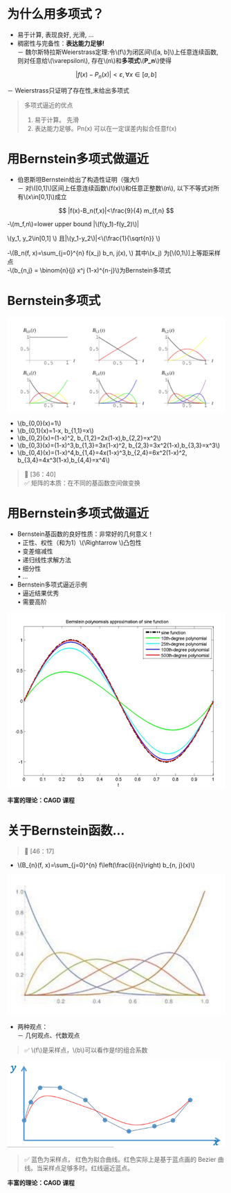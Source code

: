 # 为什么用多项式？

- 易于计算, 表现良好, 光滑, ...    
- 稠密性与完备性：**表达能力足够!**   
－ 魏尔斯特拉斯Weierstrass定理:令\\(f\\)为闭区间\\([a, b]\\)上任意连续函数, 则对任意给\\(\varepsilon\\), 存在\\(n\\)和**多项式**\\(**P_n**\\)使得    

$$
\left|f(x)-P_{n}(x)\right|<\varepsilon, \forall x \in[a, b]
$$

－ Weierstrass只证明了存在性,末给出多项式   
> 多项式逼近的优点
> 1. 易于计算。 先滑
> 2. 表达能力足够。Pn(x) 可以在一定误差内拟合任意f(x)

# 用Bernstein多项式做逼近


- 伯恩斯坦Bernstein给出了构造性证明（强大!)   
－ 对\\([0,1]\\)区间上任意连续函数\\(f(x)\\)和任意正整数\\(n\\), 以下不等式对所有\\(x\in[0,1]\\)成立   

$$
|f(x)-B_n(f,x)|<\frac{9}{4} m_{f,n}
$$

-\\(m_f,n\\)=lower upper bound |\\(f(y_1)-f(y_2)\\)|

\\(y_1, y_2\in[0,1] \\)  且|\\(y_1-y_2\\)|<\\(\frac{1}{\sqrt{n}} \\)

-\\(B_n(f, x)=\sum_{j=0}^{n} f(x_j) b_n, j(x), \\) 其中\\(x_j) 为[\\(0,1\\)]上等距采样点    
-\\(b_{n,j} = \binom{n}{j} x^j (1-x)^{n-j}\\)为Bernstein多项式  


# Bernstein多项式

![](../assets/多项式-1.png)


-  \\(b_{0,0}(x)=1\\)     
-  \\(b_{0,1}(x)=1-x, b_{1,1}=x\\)     
-  \\(b_{0,2}(x)=(1-x)^2, b_{1,2}=2x(1-x),b_{2,2}=x^2\\)     
-  \\(b_{0,3}(x)=(1-x)^3,b_{1,3}=3x(1-x)^2, b_{2,3}=3x^2(1-x),b_{3,3}=x^3\\)     
-  \\(b_{0,4}(x)=(1-x)^4,b_{1,4}=4x(1-x)^3,b_{2,4}=6x^2(1-x)^2, b_{3,4}=4x^3(1-x),b_{4,4}=x^4\\)   

> &#x1F50E; [36：40]   
> &#x2705; 矩阵的本质：在不同的基函数空间做变换  

# 用Bernstein多项式做逼近  

* Bernstein基函数的良好性质：非常好的几何意义！   
• 正性、权性（和为1）\\(\Rightarrow \\)凸包性   
• 变差缩减性     
• 递归线性求解方法       
• 细分性     
• …    
* Bernstein多项式逼近示例   
• 逼近结果优秀   
• 需要高阶   

![](../assets/多项式-2.png)

**丰富的理论：CAGD 课程**

# 关于Bernstein函数…

> &#x1F50E; [46：17]   


* \\(B_{n}(f, x)=\sum_{j=0}^{n} f\left(\frac{i}{n}\right) b_{n, j}(x)\\) 

![](../assets/多项式-3.png)  

* 两种观点：    
－ 几何观点、代数观点    


> &#x2705; \\(f\\)是采样点，\\(b\\)可以看作是f的组合系数

![](../assets/13.PNG)

> &#x2705; 蓝色为采样点， 红色为拟合曲线。红色实际上是基于蓝点画的 Bezier 曲线。当采样点足够多时。红线逼近蓝点。

**丰富的理论：CAGD 课程**
